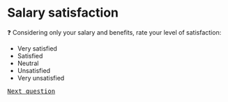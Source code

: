# Salary satisfaction

:question: Considering only your salary and benefits, rate your level of satisfaction:

- Very satisfied
- Satisfied
- Neutral
- Unsatisfied
- Very unsatisfied

<kbd>[Next question](./Ea_2_overall_satisfaction.md)</kbd>